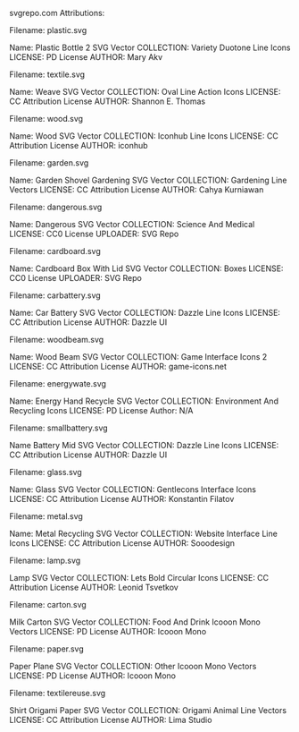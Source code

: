 svgrepo.com Attributions:

Filename: plastic.svg

Name: Plastic Bottle 2 SVG Vector
COLLECTION: Variety Duotone Line Icons
LICENSE: PD License
AUTHOR: Mary Akv

Filename: textile.svg

Name: Weave SVG Vector
COLLECTION: Oval Line Action Icons
LICENSE: CC Attribution License
AUTHOR: Shannon E. Thomas

Filename: wood.svg

Name: Wood SVG Vector
COLLECTION: Iconhub Line Icons
LICENSE: CC Attribution License
AUTHOR: iconhub

Filename: garden.svg

Name: Garden Shovel Gardening SVG Vector
COLLECTION: Gardening Line Vectors
LICENSE: CC Attribution License
AUTHOR: Cahya Kurniawan


Filename: dangerous.svg

Name: Dangerous SVG Vector
COLLECTION: Science And Medical
LICENSE: CC0 License
UPLOADER: SVG Repo

Filename: cardboard.svg

Name: Cardboard Box With Lid SVG Vector
COLLECTION: Boxes
LICENSE: CC0 License
UPLOADER: SVG Repo

Filename: carbattery.svg

Name: Car Battery SVG Vector 
COLLECTION: Dazzle Line Icons
LICENSE: CC Attribution License
AUTHOR: Dazzle UI

Filename: woodbeam.svg

Name: Wood Beam SVG Vector
COLLECTION: Game Interface Icons 2
LICENSE: CC Attribution License
AUTHOR: game-icons.net

Filename: energywate.svg

Name: Energy Hand Recycle SVG Vector
COLLECTION: Environment And Recycling Icons
LICENSE: PD License
Author: N/A

Filename: smallbattery.svg

Name Battery Mid SVG Vector 
COLLECTION: Dazzle Line Icons
LICENSE: CC Attribution License
AUTHOR: Dazzle UI

Filename: glass.svg

Name: Glass SVG Vector
COLLECTION: Gentlecons Interface Icons
LICENSE: CC Attribution License
AUTHOR: Konstantin Filatov

Filename: metal.svg

Name: Metal Recycling SVG Vector
COLLECTION: Website Interface Line Icons
LICENSE: CC Attribution License
AUTHOR: Sooodesign

Filename: lamp.svg

Lamp SVG Vector
COLLECTION: Lets Bold Circular Icons
LICENSE: CC Attribution License
AUTHOR: Leonid Tsvetkov

Filename: carton.svg

Milk Carton SVG Vector
COLLECTION: Food And Drink Icooon Mono Vectors
LICENSE: PD License
AUTHOR: Icooon Mono

Filename: paper.svg

Paper Plane SVG Vector
COLLECTION: Other Icooon Mono Vectors
LICENSE: PD License
AUTHOR: Icooon Mono


Filename: textilereuse.svg

Shirt Origami Paper SVG Vector
COLLECTION: Origami Animal Line Vectors
LICENSE: CC Attribution License
AUTHOR: Lima Studio
